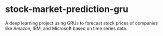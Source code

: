 # stock-market-prediction-gru
A deep learning project using GRUs to forecast stock prices of companies like Amazon, IBM, and Microsoft based on time series data.
